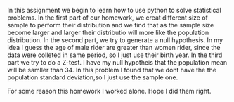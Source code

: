 In this assignment we begin to learn how to use python to solve statistical problems.
In the first part of our homework, we creat different size of sample to perform their distribution
and we find that as the sample size become larger and larger their distributio will more like the population distribution.
In the second part, we try to generate a null hypothesis.
In my idea I guess the age of male rider are greater than women rider, since the data were colleted in same period, so I just use their
birth year.
In the third part we try to do a Z-test. 
I have my null hypotheis that the population mean will be samller than 34.
In this problem I found that we dont have the the population standard deviation,so I just use the sample one.

For some reason this homework I worked alone. Hope I did them right.
